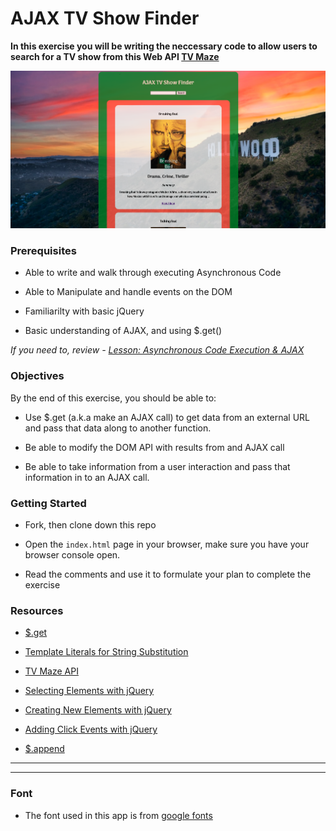 # AJAX TV Show Finder

**In this exercise you will be writing the neccessary code to allow users to search for a TV show from this Web API [TV Maze](https://www.tvmaze.com/api#show-search)**

![](images/ajax-tv-show-finder.png)

### Prerequisites

- Able to write and walk through executing Asynchronous Code

- Able to Manipulate and handle events on the DOM

- Familiarilty with basic jQuery

- Basic understanding of AJAX, and using $.get()

_If you need to, review - [Lesson: Asynchronous Code Execution & AJAX](https://docs.google.com/presentation/d/1jTFwPXmyZis1Ab7qKXrTlDC4gsXLB7TG3ZUjlwDPvQI/present)_

### Objectives

By the end of this exercise, you should be able to:

- Use $.get (a.k.a make an AJAX call) to get data from an external URL and pass that data along to another function.

- Be able to modify the DOM API with results from and AJAX call

- Be able to take information from a user interaction and pass that information in to an AJAX call.

### Getting Started

- Fork, then clone down this repo

- Open the `index.html` page in your browser, make sure you have your browser console open.

- Read the comments and use it to formulate your plan to complete the exercise

### Resources

- [$.get](https://api.jquery.com/jQuery.get/)

- [Template Literals for String Substitution](https://developers.google.com/web/updates/2015/01/ES6-Template-Strings)

- [TV Maze API](https://www.tvmaze.com/api#show-search)

- [Selecting Elements with jQuery](https://api.jquery.com/jQuery/#jQuery1)

- [Creating New Elements with jQuery](https://api.jquery.com/jQuery/#jQuery2)

- [Adding Click Events with jQuery](https://api.jquery.com/click/)

- [$.append](https://api.jquery.com/append/)

---

---

### Font

- The font used in this app is from [google fonts](https://fonts.google.com/)
